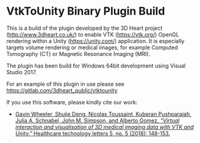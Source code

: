 # VtkToUnity Binary Plugin Build

This is a build of the plugin developed by the 3D Heart project (http://www.3dheart.co.uk/) to enable VTK (https://vtk.org/) OpenGL rendering within a Unity (https://unity.com/) application. It is especially targets volume rendering or medical images, for example Computed Tomography (CT) or Magnetic Resonance Imaging (MRI).

The plugin has been build for Windows 64bit development using Visual Studio 2017.

For an example of this plugin in use please see https://gitlab.com/3dheart_public/vtktounity

If you use this software, please kindly cite our work:

* [Gavin Wheeler, Shujie Deng, Nicolas Toussaint, Kuberan Pushparajah, Julia A. Schnabel, John M. Simpson, and Alberto Gomez. *"Virtual interaction and visualisation of 3D medical imaging data with VTK and Unity."* Healthcare technology letters 5, no. 5 (2018): 148-153.](https://ieeexplore.ieee.org/abstract/document/8527762)
